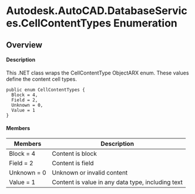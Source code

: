 # Autodesk.AutoCAD.DatabaseServices.CellContentTypes Enumeration

## Overview

#### Description
This .NET class wraps the CellContentType ObjectARX enum. 
These values define the content cell types.
```text
public enum CellContentTypes {
  Block = 4,
  Field = 2,
  Unknown = 0,
  Value = 1
}
```

#### Members

| Members | Description |
| --- | --- |
| Block = 4 | Content is block |
| Field = 2 | Content is field |
| Unknown = 0 | Unknown or invalid content |
| Value = 1 | Content is value in any data type, including text |